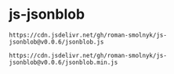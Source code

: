 # js-jsonblob

```
https://cdn.jsdelivr.net/gh/roman-smolnyk/js-jsonblob@v0.0.6/jsonblob.js
```

```
https://cdn.jsdelivr.net/gh/roman-smolnyk/js-jsonblob@v0.0.6/jsonblob.min.js
```
